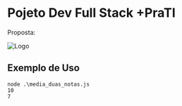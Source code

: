 
# Pojeto Dev Full Stack +PraTI

Proposta:

![Logo](https://i.imgur.com/HPRJnC4_d.webp?maxwidth=760&fidelity=grand)


## Exemplo de Uso

```terminal
node .\media_duas_notas.js
10
7
```

